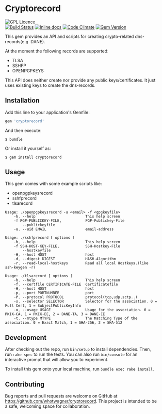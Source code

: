 # Cryptorecord

[![GPL Licence](https://badges.frapsoft.com/os/gpl/gpl.png?v=103)](https://github.com/whotwagner/cryptorecord/blob/master/LICENSE.txt)  
[![Build Status](https://travis-ci.org/whotwagner/cryptorecord.svg?branch=master)](https://travis-ci.org/whotwagner/cryptorecord)
[![Inline docs](http://inch-ci.org/github/whotwagner/cryptorecord.svg?branch=master)](http://inch-ci.org/github/whotwagner/cryptorecord)
[![Code Climate](https://codeclimate.com/github/whotwagner/cryptorecord/badges/gpa.svg)](https://codeclimate.com/github/whotwagner/cryptorecord)
[![Gem Version](https://badge.fury.io/rb/cryptorecord.svg)](https://badge.fury.io/rb/cryptorecord)

This gem provides an API and scripts for creating crypto-related dns-records(e.g. DANE).   

At the moment the following records are supported:

  * TLSA
  * SSHFP
  * OPENPGPKEYS

This API does neither create nor provide any public keys/certificates. It just uses existing keys to create the dns-records.


## Installation

Add this line to your application's Gemfile:

```ruby
gem 'cryptorecord'
```

And then execute:

    $ bundle

Or install it yourself as:

    $ gem install cryptorecord

## Usage

This gem comes with some example scripts like:

  * openpgpkeysrecord
  * sshfprecord
  * tlsarecord

```
Usage: ./openpgpkeysrecord -u <email> -f <gpgkeyfile>
    -h, --help                       This help screen
    -f PGP-PUBLICKEY-FILE,           PGP-Publickey-File
        --publickeyfile
    -u, --uid EMAIL                  email-address

```

```
Usage: ./sshfprecord [ options ]
    -h, --help                       This help screen
    -f SSH-HOST-KEY-FILE,            SSH-Hostkey-File
        --hostkeyfile
    -H, --host HOST                  host
    -d, --digest DIGEST              HASH-Algorithm
    -r, --read-local-hostkeys        Read all local Hostkeys.(like ssh-keygen -r)
```

```
Usage: ./tlsarecord [ options ]
    -h, --help                       This help screen
    -f, --certfile CERTIFICATE-FILE  Certificatefile
    -H, --host HOST                  host
    -p, --port PORTNUMBER            port
    -P, --protocol PROTOCOL          protocol(tcp,udp,sctp..)
    -s, --selector SELECTOR          Selector for the association. 0 = Full Cert, 1 = SubjectPublicKeyInfo
    -u, --usage USAGE                Usage for the association. 0 = PKIX-CA, 1 = PKIX-EE, 2 = DANE-TA, 3 = DANE-EE
    -t, --mtype MTYPE                The Matching Type of the association. 0 = Exact Match, 1 = SHA-256, 2 = SHA-512
```


## Development

After checking out the repo, run `bin/setup` to install dependencies. Then, run `rake spec` to run the tests. You can also run `bin/console` for an interactive prompt that will allow you to experiment.

To install this gem onto your local machine, run `bundle exec rake install`. 

## Contributing

Bug reports and pull requests are welcome on GitHub at https://github.com/whotwagner/cryptorecord. This project is intended to be a safe, welcoming space for collaboration.

